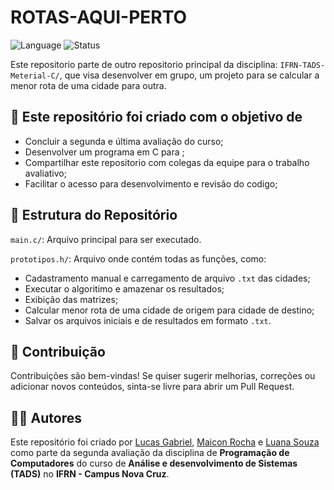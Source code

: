 # ROTAS-AQUI-PERTO

![Language](https://img.shields.io/badge/language-C-blue.svg)
![Status](https://img.shields.io/badge/status-em%20desenvolvimento-yellow)

Este repositorio parte de outro repositorio principal da disciplina: `IFRN-TADS-Meterial-C/`, que visa desenvolver em grupo, um projeto para se calcular a menor rota de uma cidade para outra. 

## 🎯 Este repositório foi criado com o objetivo de

- Concluir a segunda e última avaliação do curso;
- Desenvolver um programa em C para ;
- Compartilhar este repositorio com colegas da equipe para o trabalho avaliativo;
- Facilitar o acesso para desenvolvimento e revisão do codigo;

## 📁 Estrutura do Repositório

  `main.c/`: Arquivo principal para ser executado.

  `prototipos.h/`: Arquivo onde contém todas as funções, como:
   - Cadastramento manual e carregamento de arquivo `.txt` das cidades;
   - Executar o algoritimo e amazenar os resultados;
   - Exibição das matrizes;
   - Calcular menor rota de uma cidade de origem para cidade de destino;
   - Salvar os arquivos iniciais e de resultados em formato `.txt`.

## 🤝 Contribuição

Contribuições são bem-vindas! Se quiser sugerir melhorias, correções ou adicionar novos conteúdos, sinta-se livre para abrir um Pull Request.

## 👨‍💻 Autores

Este repositório foi criado por [Lucas Gabriel](https://github.com/Lucasgfln), [Maicon Rocha](https://github.com/maiconroch06) e [Luana Souza](https://github.com/Luana-Souza2) como parte da segunda avaliação da disciplina de **Programação de Computadores** do curso de **Análise e desenvolvimento de Sistemas** **(TADS)** no **IFRN - Campus Nova Cruz**.
